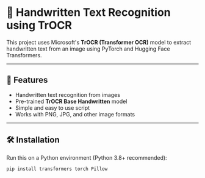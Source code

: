# 📝 Handwritten Text Recognition using TrOCR

This project uses Microsoft's **TrOCR (Transformer OCR)** model to extract handwritten text from an image using PyTorch and Hugging Face Transformers.

---

## 🚀 Features

- Handwritten text recognition from images
- Pre-trained **TrOCR Base Handwritten** model
- Simple and easy to use script
- Works with PNG, JPG, and other image formats

---

## 🛠️ Installation

Run this on a Python environment (Python 3.8+ recommended):

```bash
pip install transformers torch Pillow
